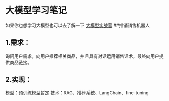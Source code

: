 # 大模型学习笔记
如果你也想学习大模型也可以去了解一下 [大模型实战营](https://github.com/InternLM/Tutorial)
##推销销售机器人
## 1.需求：
询问用户需求，向用户推荐相关商品，并且具有对话运用销售话术，最终向用户提供商品链接。
## 2.实现：
模型：预训练模型暂定
技术：RAG、推荐系统、LangChain、fine-tuning

